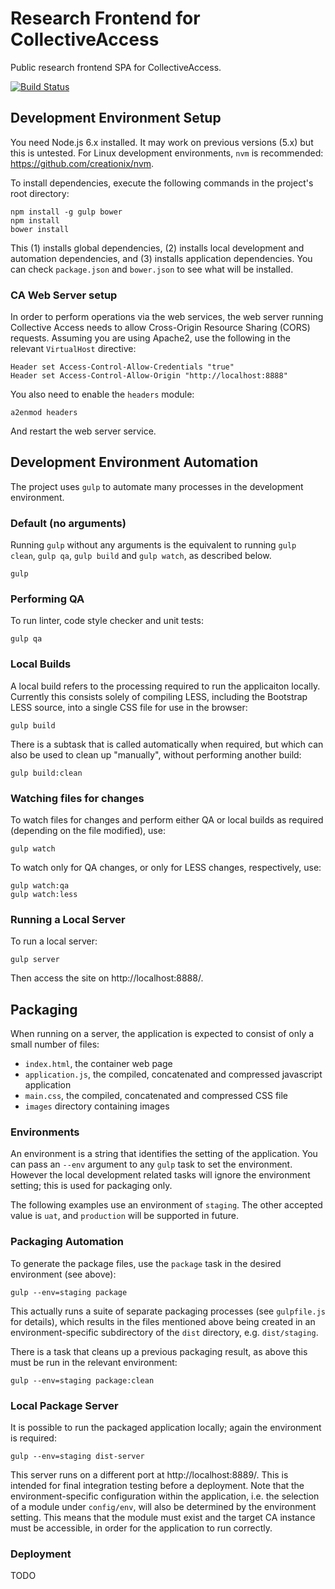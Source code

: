 # Research Frontend for CollectiveAccess

Public research frontend SPA for CollectiveAccess.

[![Build Status](https://secure.travis-ci.org/rwahs/research-frontend.png?branch=master)](http://travis-ci.org/rwahs/research-frontend)

## Development Environment Setup

You need Node.js 6.x installed.  It may work on previous versions (5.x) but this is untested.  For Linux development
environments, `nvm` is recommended: https://github.com/creationix/nvm.  

To install dependencies, execute the following commands in the project's root directory:

    npm install -g gulp bower
    npm install
    bower install

This (1) installs global dependencies, (2) installs local development and automation dependencies, and (3) installs
application dependencies.  You can check `package.json` and `bower.json` to see what will be installed.

### CA Web Server setup

In order to perform operations via the web services, the web server running Collective Access needs to allow
Cross-Origin Resource Sharing (CORS) requests.  Assuming you are using Apache2, use the following in the relevant
`VirtualHost` directive:

    Header set Access-Control-Allow-Credentials "true"
    Header set Access-Control-Allow-Origin "http://localhost:8888"

You also need to enable the `headers` module:

    a2enmod headers

And restart the web server service.

## Development Environment Automation

The project uses `gulp` to automate many processes in the development environment.

### Default (no arguments)

Running `gulp` without any arguments is the equivalent to running `gulp clean`, `gulp qa`, `gulp build` and 
`gulp watch`, as described below.

    gulp

### Performing QA

To run linter, code style checker and unit tests:

    gulp qa

### Local Builds

A local build refers to the processing required to run the applicaiton locally.  Currently this consists solely of
compiling LESS, including the Bootstrap LESS source, into a single CSS file for use in the browser:

    gulp build

There is a subtask that is called automatically when required, but which can also be used to clean up "manually",
without performing another build:

    gulp build:clean

### Watching files for changes

To watch files for changes and perform either QA or local builds as required (depending on the file modified), use:

    gulp watch

To watch only for QA changes, or only for LESS changes, respectively, use:

    gulp watch:qa
    gulp watch:less

### Running a Local Server

To run a local server:

    gulp server

Then access the site on http://localhost:8888/.

## Packaging

When running on a server, the application is expected to consist of only a small number of files:

* `index.html`, the container web page
* `application.js`, the compiled, concatenated and compressed javascript application
* `main.css`, the compiled, concatenated and compressed CSS file
* `images` directory containing images

### Environments

An environment is a string that identifies the setting of the application.  You can pass an `--env` argument to any
`gulp` task to set the environment.  However the local development related tasks will ignore the environment setting;
this is used for packaging only.  

The following examples use an environment of `staging`.  The other accepted value is `uat`, and `production` will be
supported in future.

### Packaging Automation

To generate the package files, use the `package` task in the desired environment (see above):

    gulp --env=staging package

This actually runs a suite of separate packaging processes (see `gulpfile.js` for details), which results in the files
mentioned above being created in an environment-specific subdirectory of the `dist` directory, e.g. `dist/staging`.

There is a task that cleans up a previous packaging result, as above this must be run in the relevant environment:

    gulp --env=staging package:clean

### Local Package Server

It is possible to run the packaged application locally; again the environment is required:

    gulp --env=staging dist-server

This server runs on a different port at http://localhost:8889/.  This is intended for final integration testing before
a deployment.  Note that the environment-specific configuration within the application, i.e. the selection of a module
under `config/env`, will also be determined by the environment setting.  This means that the module must exist and the
target CA instance must be accessible, in order for the application to run correctly.

### Deployment

TODO
